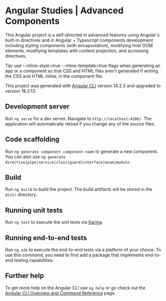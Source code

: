 # Angular Studies | Advanced Components

This Angular project is a self-directed in advanced features using Angular's built-in directives and in Angular + Typescript components development including styling components (with encapsulation), modifying host DOM elements, modifying templates with content projection, and accessing directives.

Tip: use --inline-style=true --inline-template=true flags when generating an app or a component so that CSS and HTML files aren't generated if writing the CSS and HTML inline, in the component file.

This project was generated with [Angular CLI](https://github.com/angular/angular-cli) version 14.2.3 and upgraded to version 18.2.13.

## Development server

Run `ng serve` for a dev server. Navigate to `http://localhost:4200/`. The application will automatically reload if you change any of the source files.

## Code scaffolding

Run `ng generate component component-name` to generate a new component. You can also use `ng generate directive|pipe|service|class|guard|interface|enum|module`.

## Build

Run `ng build` to build the project. The build artifacts will be stored in the `dist/` directory.

## Running unit tests

Run `ng test` to execute the unit tests via [Karma](https://karma-runner.github.io).

## Running end-to-end tests

Run `ng e2e` to execute the end-to-end tests via a platform of your choice. To use this command, you need to first add a package that implements end-to-end testing capabilities.

## Further help

To get more help on the Angular CLI use `ng help` or go check out the [Angular CLI Overview and Command Reference](https://angular.io/cli) page.
